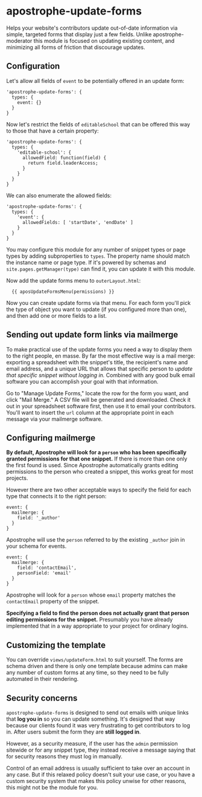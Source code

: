 # apostrophe-update-forms

Helps your website's contributors update out-of-date information via simple, targeted forms that display just a few fields. Unlike apostrophe-moderator this module is focused on updating existing content, and minimizing all forms of friction that discourage updates.

## Configuration

Let's allow all fields of `event` to be potentially offered in an update form:

```
'apostrophe-update-forms': {
  types: {
    event: {}
  }
}
```

Now let's restrict the fields of `editableSchool` that can be offered this way to those that have a certain property:

```
'apostrophe-update-forms': {
  types: {
    'editable-school': {
      allowedField: function(field) {
        return field.leaderAccess;
      }
    }
  }
}
```

We can also enumerate the allowed fields:

```
'apostrophe-update-forms': {
  types: {
    'event': {
      allowedFields: [ 'startDate', 'endDate' ]
    }
  }
}
```

You may configure this module for any number of snippet types or page types by adding subproperties to `types`. The property name should match the instance name or page type. If it's powered by schemas and `site.pages.getManager(type)` can find it, you can update it with this module.

Now add the update forms menu to `outerLayout.html`:

```
  {{ aposUpdateFormsMenu(permissions) }}
```

Now you can create update forms via that menu. For each form you'll pick the type of object you want to update (if you configured more than one), and then add one or more fields to a list.

## Sending out update form links via mailmerge

To make practical use of the update forms you need a way to display them to the right people, en masse. By far the most effective way is a mail merge: exporting a spreadsheet with the snippet's title, the recipient's name and email address, and a unique URL that allows that specific person to *update that specific snippet without logging in.* Combined with any good bulk email software you can accomplish your goal with that information.

Go to "Manage Update Forms," locate the row for the form you want, and click "Mail Merge." A CSV file will be generated and downloaded. Check it out in your spreadsheet software first, then use it to email your contributors. You'll want to insert the `url` column at the appropriate point in each message via your mailmerge software.

## Configuring mailmerge

**By default, Apostrophe will look for a `person` who has been specifically granted permissions for that one snippet.** If there is more than one only the first found is used. Since Apostrophe automatically grants editing permissions to the person who created a snippet, this works great for most projects.

However there are two other acceptable ways to specify the field for each type that connects it to the right person:

```
event: {
  mailmerge: {
    field: '_author'
  }
}
```

Apostrophe will use the `person` referred to by the existing `_author` join in your schema for events.

```
event: {
  mailmerge: {
    field: 'contactEmail',
    personField: 'email'
  }
}
```

Apostrophe will look for a `person` whose `email` property matches the `contactEmail` property of the snippet.

**Specifying a field to find the person does not actually grant that person editing permissions for the snippet.** Presumably you have already implemented that in a way appropriate to your project for ordinary logins.

## Customizing the template

You can override `views/updateForm.html` to suit yourself. The forms are schema driven and there is only one template because admins can make any number of custom forms at any time, so they need to be fully automated in their rendering.

## Security concerns

`apostrophe-update-forms` is designed to send out emails with unique links that **log you in** so you can update something. It's designed that way because our clients found it was very frustrating to get contributors to log in. After users submit the form they are **still logged in**.

However, as a security measure, if the user has the `admin` permission sitewide or for any snippet type, they instead receive a message saying that for security reasons they must log in manually.

Control of an email address is usually sufficient to take over an account in any case. But if this relaxed policy doesn't suit your use case, or you have a custom security system that makes this policy unwise for other reasons, this might not be the module for you.

